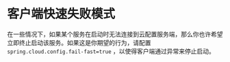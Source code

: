 # 客户端快速失败模式

在一些情况下，如果某个服务在启动时无法连接到云配置服务端，那么你也许希望立即终止启动该服务。如果这是你期望的行为，请配置 `spring.cloud.config.fail-fast=true` ，以使得客户端通过异常来停止启动。  

